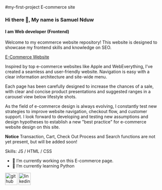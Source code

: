 #my-first-project E-commerce site

### Hi there 👋, My name is **Samuel Nduw**
#### I am Web developer (Frontend)
Welcome to my ecommerce website repository! This website is designed to showcase my frontend skills and knowledge on SEO. 

[E-Commerce Website](https://samuelnduw.github.io/my-first-project/)

Inspired by top e-commerce websites like Apple and WebEverything, I've created a seamless and user-friendly website. Navigation is easy with a clear information architecture and site-wide menu.

Each page has been carefully designed to increase the chances of a sale, with clear and concise product presentations and suggested ranges in a carousel view below lifestyle shots.

As the field of e-commerce design is always evolving, I constantly test new strategies to improve website navigation, checkout flow, and customer support. I look forward to developing and testing new assumptions and design hypotheses to establish a new "best practice" for e-commerce website design on this site.

**Notice**
Transaction, Cart, Check Out Process and Search functions are not yet present, but will be added soon!

Skills: JS / HTML / CSS

- 🔭 I’m currently working on this E-commerce page. 
- 🌱 I’m currently learning Python 


[<img src='https://cdn.jsdelivr.net/npm/simple-icons@3.0.1/icons/github.svg' alt='github' height='40'>](https://github.com/SamuelNduw)  [<img src='https://cdn.jsdelivr.net/npm/simple-icons@3.0.1/icons/linkedin.svg' alt='linkedin' height='40'>](https://www.linkedin.com/in/samuel-nduw-53153126a/)  


